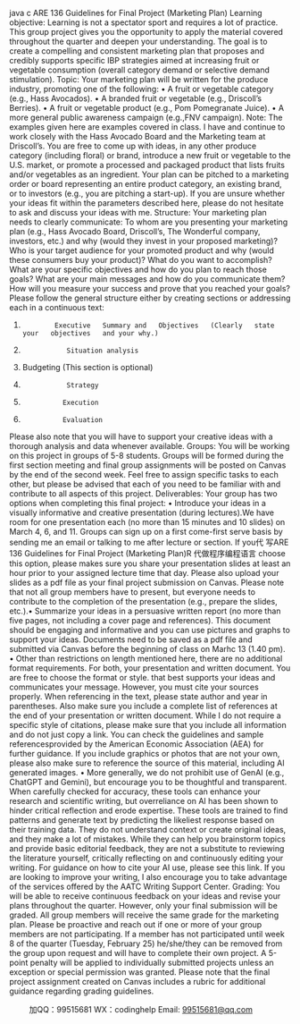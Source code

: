 java c
ARE   136 
Guidelines for Final Project (Marketing Plan) 
Learning objective: Learning is not a spectator sport and requires a   lot   of   practice.   This   group project   gives you the   opportunity to   apply   the   material   covered   throughout   the   quarter   and   deepen   your   understanding.   The   goal   is   to create a compelling and consistent marketing plan that proposes and credibly supports specific IBP strategies aimed at increasing fruit or vegetable consumption (overall category demand or selective demand stimulation).
Topic: 
Your marketing plan will be written for the produce industry, promoting one of   the following:
•                A fruit or vegetable category (e.g., Hass Avocados).
•                A branded fruit or vegetable (e.g., Driscoll’s Berries).
•                A fruit or vegetable product (e.g., Pom Pomegranate Juice).
•                A   more   general   public   awareness   campaign   (e.g.,FNV campaign).
Note: The examples given here are examples covered in class. I have and   continue to work closely with   the Hass Avocado Board and the Marketing team at Driscoll’s. You are   free to   come up with ideas,   in   any   other   produce category (including floral) or brand, introduce a new   fruit   or vegetable to the   U.S. market,   or promote a processed and packaged product that lists fruits and/or vegetables as an ingredient. Your plan   can   be pitched to a marketing order or board representing an entire product category, an   existing brand,   or to investors (e.g., you are pitching a start-up). If   you are unsure whether your   ideas   fit within   the parameters described here, please do not hesitate to ask and discuss your ideas with me.
Structure: 
Your marketing plan needs to clearly communicate:
To whom are you presenting your marketing plan (e.g., Hass Avocado Board, Driscoll’s, The Wonderful company, investors, etc.) and why (would they invest in your proposed marketing)? 
Who is your target audience for your promoted product and why (would   these   consumers   buy   your product)?
What do   you   want to accomplish? What are your specific objectives and how do   you plan to   reach   those goals? What are your main messages and how do you communicate them?
How will you measure your success and prove that you reached your goals?
Please follow the general structure either by creating sections or addressing each in a continuous text:
1.             Executive   Summary and   Objectives   (Clearly   state your   objectives   and your why.)
2.                Situation analysis
3. Budgeting (This section is optional) 
4.                Strategy
5.               Execution
6.               Evaluation
Please also note that you will have to support your creative ideas with a thorough analysis and data whenever   available.
Groups: 
You will be working on this project in groups of   5-8 students. Groups will be formed during the first section meeting and final group assignments will be posted on Canvas by the end of the second week. Feel free to assign specific tasks to each other, but please be advised that each of you need to be familiar with and contribute to all aspects of this project. 
Deliverables: 
Your group has two options when completing this final project:
•                                           Introduce your ideas in a visually informative and creative presentation (during lectures).We   have   room   for   one   presentation   each   (no   more   than   15   minutes   and   10   slides)   on March 4, 6, and 11.   Groups   can   sign up   on   a   first   come-first   serve basis by   sending me   an   email   or   talking to   me   after   lecture   or   section.   If you代 写ARE 136 Guidelines for Final Project (Marketing Plan)R
代做程序编程语言   choose this   option, please makes sure you share your presentation slides at least an hour prior to your assigned lecture time that day. Please also upload your slides as a pdf file as your final project submission on Canvas. Please note that not all group   members   have to   present, but everyone needs to   contribute   to   the   completion   of   the   presentation   (e.g., prepare   the   slides, etc.).•                                           Summarize your ideas in a persuasive written report (no more than five pages, not including a   cover page   and references).   This   document   should be   engaging   and informative   and you   can use   pictures   and graphs to support your   ideas.
Documents need to be   saved   as   a pdf file   and submitted via Canvas before the beginning of class on 
Marhc 13 (1.40 pm). 
•         Other than restrictions on length mentioned here, there are no additional format requirements. For both,
your presentation and written document. You are free to choose the   format   or   style. that best   supports your   ideas and communicates your message. However, you must cite your sources properly.    When referencing   in the text, please state author and year in parentheses. Also make sure you include   a   complete   list   of references at the end of   your presentation or written document. While I do not require   a   specific   style   of       citations, please make sure that you include all information and do not   just copy a   link. You   can   check the guidelines and sample referencesprovided   by   the   American   Economic   Association   (AEA) for   further guidance. If   you include graphics or photos that are not your own, please also make   sure   to reference   the   source   of   this   material, including   AI   generated   images. 
•         More   generally, we   do   not   prohibit   use   of   GenAI   (e.g., ChatGPT   and   Gemini), but   encourage you to be
thoughtful and transparent. When carefully checked for accuracy, these tools can   enhance your research and scientific writing, but overreliance on AI has been shown to hinder critical   reflection   and   erode expertise. These tools are trained to find patterns and generate text by predicting the likeliest response based on their training   data. They do not understand context or   create   original   ideas,   and they make   a   lot   of   mistakes. While they can help you brainstorm topics and provide basic editorial feedback, they are not   a substitute to reviewing the literature yourself, critically reflecting on and continuously editing your writing.   For   guidance   on   how   to   cite   your   AI   use, please   see   this link. If   you   are   looking   to   improve   your   writing,   I also   encourage   you   to   take   advantage   of   the   services   offered   by   the AATC Writing Support Center. 
Grading: 
You will be able to receive continuous feedback on your ideas and revise your plans throughout the quarter. However, only your final submission will be graded. All group members will receive the same grade for the marketing plan. Please be proactive and reach out if   one or more of   your group members are not participating.
If a member has not participated until week 8 of the quarter (Tuesday, February 25) he/she/they can be removed from the group upon request and will have to complete their own project. A   5-point penalty   will be applied to individually submitted projects unless an exception or   special permission was   granted. 
Please   note   that   the   final   project   assignment   created   on   Canvas   includes   a   rubric   for   additional   guidance regarding   grading   guidelines.



         
加QQ：99515681  WX：codinghelp  Email: 99515681@qq.com

